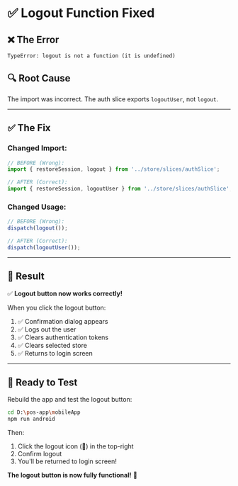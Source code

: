 # ✅ Logout Function Fixed

## ❌ The Error

```
TypeError: logout is not a function (it is undefined)
```

## 🔍 Root Cause

The import was incorrect. The auth slice exports `logoutUser`, not `logout`.

---

## ✅ The Fix

### Changed Import:
```typescript
// BEFORE (Wrong):
import { restoreSession, logout } from '../store/slices/authSlice';

// AFTER (Correct):
import { restoreSession, logoutUser } from '../store/slices/authSlice';
```

### Changed Usage:
```typescript
// BEFORE (Wrong):
dispatch(logout());

// AFTER (Correct):
dispatch(logoutUser());
```

---

## 🎯 Result

✅ **Logout button now works correctly!**

When you click the logout button:
1. ✅ Confirmation dialog appears
2. ✅ Logs out the user
3. ✅ Clears authentication tokens
4. ✅ Clears selected store
5. ✅ Returns to login screen

---

## 🚀 Ready to Test

Rebuild the app and test the logout button:

```bash
cd D:\pos-app\mobileApp
npm run android
```

Then:
1. Click the logout icon (🚪) in the top-right
2. Confirm logout
3. You'll be returned to login screen!

**The logout button is now fully functional!** 🎉
